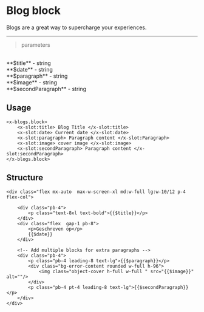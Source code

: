 # Blog block

Blogs are a great way to supercharge your experiences.

---
> parameters
<br>
**$title** - string
<br>
**$date** - string
<br>
**$paragraph** - string
<br>
**$image** - string
<br>
**$secondParagraph** - string

## Usage

```blade
<x-blogs.block>
    <x-slot:title> Blog Title </x-slot:title>
    <x-slot:date> Current date </x-slot:date>
    <x-slot:paragraph> Paragraph content </x-slot:Paragraph>
    <x-slot:image> cover image </x-slot:image>
    <x-slot:secondParagraph> Paragraph content </x-slot:secondParagraph>
</x-blogs.block>
```


## Structure
```blade
<div class="flex mx-auto  max-w-screen-xl md:w-full lg:w-10/12 p-4 flex-col">

    <div class="pb-4">
        <p class="text-8xl text-bold">{{$title}}</p>
    </div>
    <div class="flex  gap-1 pb-8">
        <p>Geschreven op</p>
        {{$date}}
    </div>

    <!-- Add multiple blocks for extra paragraphs -->
    <div class="pb-4">
        <p class="pb-4 leading-8 text-lg">{{$paragraph}}</p>
        <div class="bg-error-content rounded w-full h-96">
            <img class="object-cover h-full w-full " src="{{$image}}" alt=""/>
        </div>
        <p class="pb-4 pt-4 leading-8 text-lg">{{$secondParagraph}}</p>
    </div>
</div>
```
